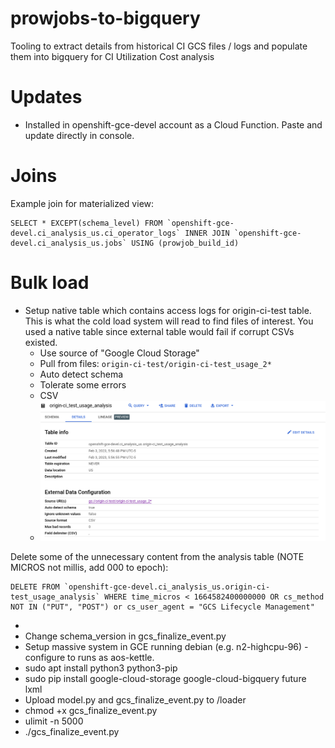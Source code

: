 # prowjobs-to-bigquery
Tooling to extract details from historical CI GCS files / logs and populate them into bigquery for CI Utilization Cost analysis

# Updates
- Installed in openshift-gce-devel account as a Cloud Function. Paste and update directly in console.

# Joins
Example join for materialized view:
```
SELECT * EXCEPT(schema_level) FROM `openshift-gce-devel.ci_analysis_us.ci_operator_logs` INNER JOIN `openshift-gce-devel.ci_analysis_us.jobs` USING (prowjob_build_id)
```

# Bulk load
- Setup native table which contains access logs for origin-ci-test table. This is what the cold load system will read to find files of interest. You used a native table since external table would fail if corrupt CSVs existed.
  - Use source of "Google Cloud Storage"
  - Pull from files: `origin-ci-test/origin-ci-test_usage_2*`
  - Auto detect schema
  - Tolerate some errors
  - CSV
  - ![img.png](img/img.png)

Delete some of the unnecessary content from the analysis table (NOTE MICROS not millis, add 000 to epoch):
```
DELETE FROM `openshift-gce-devel.ci_analysis_us.origin-ci-test_usage_analysis` WHERE time_micros < 1664582400000000 OR cs_method NOT IN ("PUT", "POST") or cs_user_agent = "GCS Lifecycle Management"
```                                                                                                
- 
- Change schema_version in gcs_finalize_event.py
- Setup massive system in GCE running debian (e.g. n2-highcpu-96) - configure to runs as aos-kettle.
- sudo apt install python3 python3-pip
- sudo pip install google-cloud-storage google-cloud-bigquery future lxml
- Upload model.py and gcs_finalize_event.py to /loader
- chmod +x gcs_finalize_event.py
- ulimit -n 5000
- ./gcs_finalize_event.py

